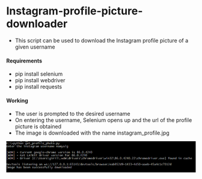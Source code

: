 # Instagram-profile-picture-downloader

- This script can be used to download the Instagram profile picture of a given username

#### Requirements
- pip install selenium
- pip install webdriver
- pip install requests

#### Working
- The user is prompted to the desired username
- On entering the username, Selenium opens up and the url of the profile picture is obtained
- The image is downloaded with the name instagram_profile.jpg

![Image](profile.PNG)
